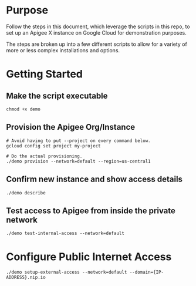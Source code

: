 # Purpose

Follow the steps in this document, which leverage the scripts in this repo,
to set up an Apigee X instance on Google Cloud for demonstration purposes. 

The steps are broken up into a few different scripts to allow for a variety
of more or less complex installations and options.

# Getting Started

## Make the script executable
```
chmod +x demo
```
## Provision the Apigee Org/Instance
```
# Avoid having to put --project on every command below.
gcloud config set project my-project

# Do the actual provisioning.
./demo provision --network=default --region=us-central1
```
## Confirm new instance and show access details
```
./demo describe
```
## Test access to Apigee from inside the private network
```
./demo test-internal-access --network=default
```

# Configure Public Internet Access
```
./demo setup-external-access --network=default --domain={IP-ADDRESS}.nip.io
```